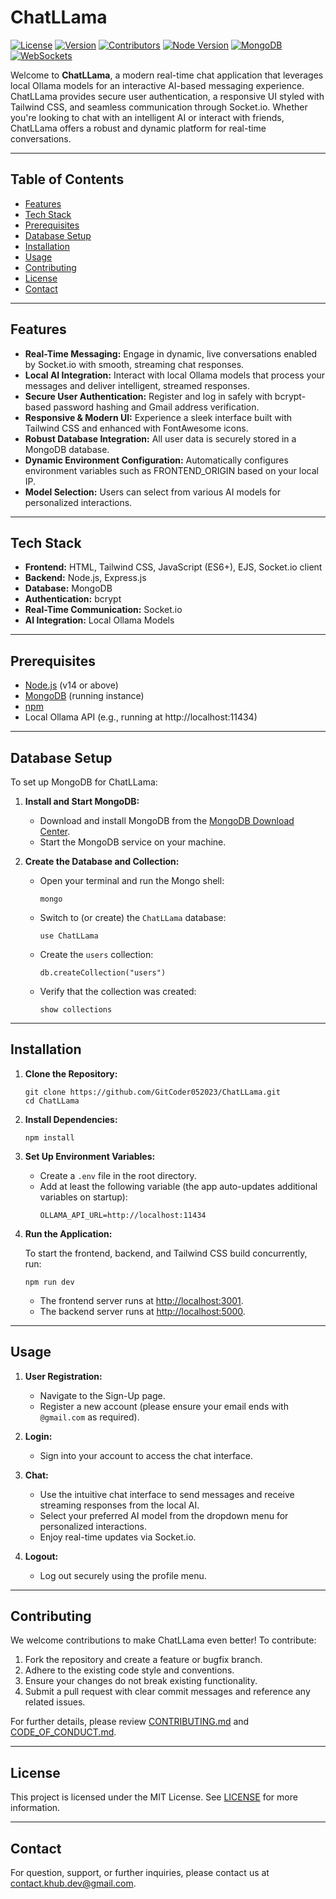 # ChatLLama

[![License](https://img.shields.io/badge/License-MIT-blue.svg)](LICENSE.md)
[![Version](https://img.shields.io/badge/version-1.0.0-blue.svg)](package.json)
[![Contributors](https://img.shields.io/github/contributors/GitCoder052023/ChatLLama.svg)](https://github.com/GitCoder052023/ChatLLama/graphs/contributors)
[![Node Version](https://img.shields.io/badge/node-v14+-brightgreen.svg)](https://nodejs.org/)
[![MongoDB](https://img.shields.io/badge/MongoDB-supported-brightgreen.svg)](https://www.mongodb.com/)
[![WebSockets](https://img.shields.io/badge/WebSockets-enabled-blue.svg)](https://socket.io/)

Welcome to **ChatLLama**, a modern real-time chat application that leverages local Ollama models for an interactive AI-based messaging experience. ChatLLama provides secure user authentication, a responsive UI styled with Tailwind CSS, and seamless communication through Socket.io. Whether you're looking to chat with an intelligent AI or interact with friends, ChatLLama offers a robust and dynamic platform for real-time conversations.

---

## Table of Contents

- [Features](#features)
- [Tech Stack](#tech-stack)
- [Prerequisites](#prerequisites)
- [Database Setup](#database-setup)
- [Installation](#installation)
- [Usage](#usage)
- [Contributing](#contributing)
- [License](#license)
- [Contact](#contact)

---

## Features

- **Real-Time Messaging:** Engage in dynamic, live conversations enabled by Socket.io with smooth, streaming chat responses.
- **Local AI Integration:** Interact with local Ollama models that process your messages and deliver intelligent, streamed responses.
- **Secure User Authentication:** Register and log in safely with bcrypt-based password hashing and Gmail address verification.
- **Responsive & Modern UI:** Experience a sleek interface built with Tailwind CSS and enhanced with FontAwesome icons.
- **Robust Database Integration:** All user data is securely stored in a MongoDB database.
- **Dynamic Environment Configuration:** Automatically configures environment variables such as FRONTEND_ORIGIN based on your local IP.
- **Model Selection:** Users can select from various AI models for personalized interactions.

---

## Tech Stack

- **Frontend:** HTML, Tailwind CSS, JavaScript (ES6+), EJS, Socket.io client
- **Backend:** Node.js, Express.js
- **Database:** MongoDB
- **Authentication:** bcrypt
- **Real-Time Communication:** Socket.io
- **AI Integration:** Local Ollama Models

---

## Prerequisites

- [Node.js](https://nodejs.org/en/) (v14 or above)
- [MongoDB](https://www.mongodb.com/) (running instance)
- [npm](https://www.npmjs.com/)
- Local Ollama API (e.g., running at http://localhost:11434)

---

## Database Setup

To set up MongoDB for ChatLLama:

1. **Install and Start MongoDB:**
   - Download and install MongoDB from the [MongoDB Download Center](https://www.mongodb.com/try/download/community).
   - Start the MongoDB service on your machine.

2. **Create the Database and Collection:**
   - Open your terminal and run the Mongo shell:
     ```
     mongo
     ```
   - Switch to (or create) the `ChatLLama` database:
     ```
     use ChatLLama
     ```
   - Create the `users` collection:
     ```
     db.createCollection("users")
     ```
   - Verify that the collection was created:
     ```
     show collections
     ```

---

## Installation

1. **Clone the Repository:**

   ```
   git clone https://github.com/GitCoder052023/ChatLLama.git
   cd ChatLLama
   ```

2. **Install Dependencies:**

   ```
   npm install
   ```

3. **Set Up Environment Variables:**

   - Create a `.env` file in the root directory.
   - Add at least the following variable (the app auto-updates additional variables on startup):
     ```
     OLLAMA_API_URL=http://localhost:11434
     ```

4. **Run the Application:**

   To start the frontend, backend, and Tailwind CSS build concurrently, run:

   ```
   npm run dev
   ```

   - The frontend server runs at [http://localhost:3001](http://localhost:3001).
   - The backend server runs at [http://localhost:5000](http://localhost:5000).

---

## Usage

1. **User Registration:**
   - Navigate to the Sign-Up page.
   - Register a new account (please ensure your email ends with `@gmail.com` as required).

2. **Login:**
   - Sign into your account to access the chat interface.

3. **Chat:**
   - Use the intuitive chat interface to send messages and receive streaming responses from the local AI.
   - Select your preferred AI model from the dropdown menu for personalized interactions.
   - Enjoy real-time updates via Socket.io.

4. **Logout:**
   - Log out securely using the profile menu.

---

## Contributing

We welcome contributions to make ChatLLama even better! To contribute:

1. Fork the repository and create a feature or bugfix branch.
2. Adhere to the existing code style and conventions.
3. Ensure your changes do not break existing functionality.
4. Submit a pull request with clear commit messages and reference any related issues.

For further details, please review [CONTRIBUTING.md](CONTRIBUTING.md) and [CODE_OF_CONDUCT.md](CODE_OF_CONDUCT.md).

---

## License

This project is licensed under the MIT License. See [LICENSE](LICENSE.md) for more information.

---

## Contact

For question, support, or further inquiries, please contact us at [contact.khub.dev@gmail.com](mailto:contact.khub.dev@gmail.com).